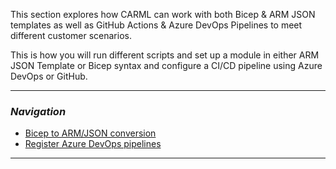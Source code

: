 This section explores how CARML can work with both Bicep & ARM JSON templates as well as GitHub Actions & Azure DevOps Pipelines to meet different customer scenarios.

This is how you will run different scripts and set up a module in either ARM JSON Template or Bicep syntax and configure a CI/CD pipeline using Azure DevOps or GitHub.

---

### _Navigation_
- [Bicep to ARM/JSON conversion](./Interoperability%20-%20Bicep%20to%20ARM%20conversion)
- [Register Azure DevOps pipelines](./Interoperability%20-%20Register%20Azure%20DevOps%20pipelines)

---
